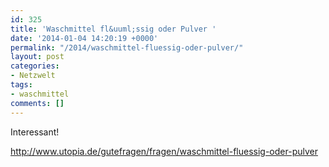 ```yaml
---
id: 325
title: 'Waschmittel fl&uuml;ssig oder Pulver '
date: '2014-01-04 14:20:19 +0000'
permalink: "/2014/waschmittel-fluessig-oder-pulver/"
layout: post
categories:
- Netzwelt
tags:
- waschmittel
comments: []
---
```

Interessant!

<http://www.utopia.de/gutefragen/fragen/waschmittel-fluessig-oder-pulver>